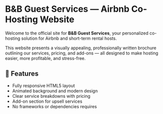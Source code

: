 # B&B Guest Services — Airbnb Co-Hosting Website

Welcome to the official site for **B&B Guest Services**, your personalized co-hosting solution for Airbnb and short-term rental hosts.

This website presents a visually appealing, professionally written brochure outlining our services, pricing, and add-ons — all designed to make hosting easier, more profitable, and stress-free.

## 🔧 Features

- Fully responsive HTML5 layout
- Animated background and modern design
- Clear service breakdowns with pricing
- Add-on section for upsell services
- No frameworks or dependencies requires
